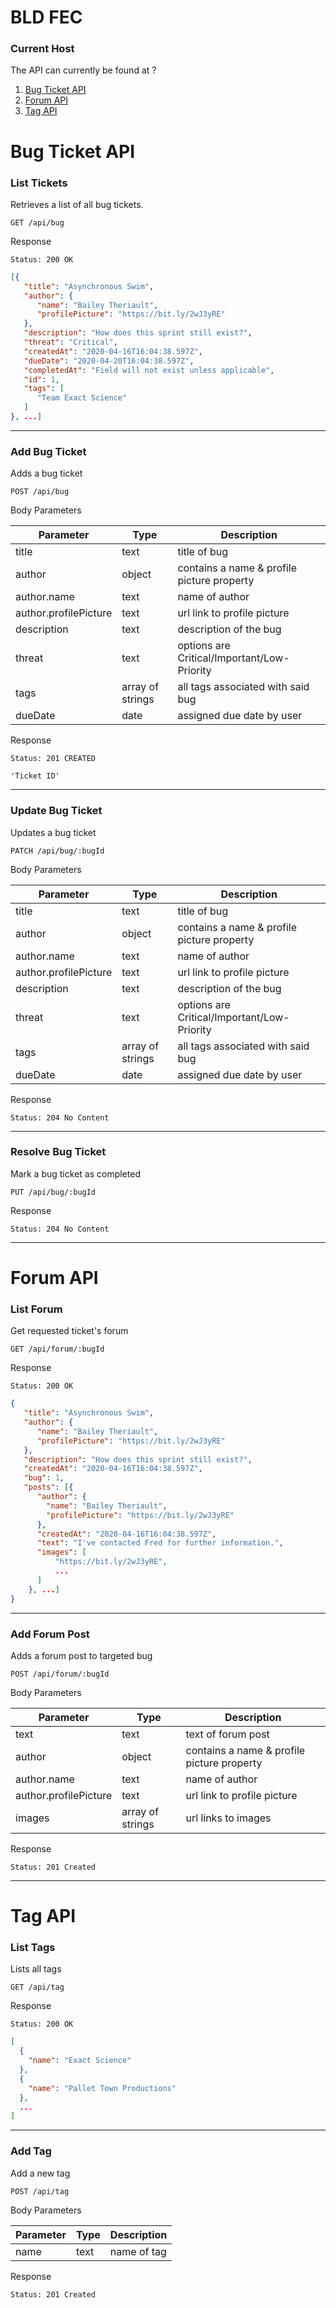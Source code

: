# BLD FEC

### Current Host
The API can currently be found at ?

1. [Bug Ticket API](#bug-ticket-api)
2. [Forum API](#forum-api)
3. [Tag API](#tag-api)

# Bug Ticket API
### List Tickets

Retrieves a list of all bug tickets.

`GET /api/bug`

Response

`Status: 200 OK `

```json
[{
   "title": "Asynchronous Swim",
   "author": {
      "name": "Bailey Theriault",
      "profilePicture": "https://bit.ly/2wJ3yRE"
   },
   "description": "How does this sprint still exist?",
   "threat": "Critical",
   "createdAt": "2020-04-16T16:04:38.597Z",
   "dueDate": "2020-04-20T16:04:38.597Z",
   "completedAt": "Field will not exist unless applicable",
   "id": 1,
   "tags": [
      "Team Exact Science"
   ]
}, ...]
```

___

### Add Bug Ticket

Adds a bug ticket

`POST /api/bug`

Body Parameters

| Parameter             	| Type             	| Description                                 	|
|-----------------------	|------------------	|---------------------------------------------	|
| title                 	| text             	| title of bug                                	|
| author                	| object           	| contains a name & profile picture property  	|
| author.name           	| text             	| name of author                              	|
| author.profilePicture 	| text             	| url link to profile picture                 	|
| description           	| text             	| description of the bug                      	|
| threat                	| text             	| options are Critical/Important/Low-Priority 	|
| tags                  	| array of strings 	| all tags associated with said bug           	|
| dueDate                  | date            	| assigned due date by user                    	|

Response

`Status: 201 CREATED`

`'Ticket ID'`

___

### Update Bug Ticket

Updates a bug ticket

`PATCH /api/bug/:bugId`

Body Parameters

| Parameter             	| Type             	| Description                                 	|
|-----------------------	|------------------	|---------------------------------------------	|
| title                 	| text             	| title of bug                                	|
| author                	| object           	| contains a name & profile picture property  	|
| author.name           	| text             	| name of author                              	|
| author.profilePicture 	| text             	| url link to profile picture                 	|
| description           	| text             	| description of the bug                      	|
| threat                	| text             	| options are Critical/Important/Low-Priority 	|
| tags                  	| array of strings 	| all tags associated with said bug           	|
| dueDate                  | date            	| assigned due date by user                    	|

Response

`Status: 204 No Content`

___

### Resolve Bug Ticket

Mark a bug ticket as completed

`PUT /api/bug/:bugId`

Response

`Status: 204 No Content`

___

# Forum API

### List Forum

Get requested ticket's forum

`GET /api/forum/:bugId`

Response

`Status: 200 OK`

```json
{
   "title": "Asynchronous Swim",
   "author": {
      "name": "Bailey Theriault",
      "profilePicture": "https://bit.ly/2wJ3yRE"
   },
   "description": "How does this sprint still exist?",
   "createdAt": "2020-04-16T16:04:38.597Z",
   "bug": 1,
   "posts": [{
      "author": {
        "name": "Bailey Theriault",
        "profilePicture": "https://bit.ly/2wJ3yRE"
      },
      "createdAt": "2020-04-16T16:04:38.597Z",
      "text": "I've contacted Fred for further information.",
      "images": [
          "https://bit.ly/2wJ3yRE",
          ...
      ]
    }, ...]
}
```

___

### Add Forum Post

Adds a forum post to targeted bug

`POST /api/forum/:bugId`

Body Parameters

| Parameter             	| Type             	| Description                                 	|
|-----------------------	|------------------	|---------------------------------------------	|
| text                 	  | text             	| text of forum post                          	|
| author                	| object           	| contains a name & profile picture property  	|
| author.name           	| text             	| name of author                              	|
| author.profilePicture 	| text             	| url link to profile picture                 	|
| images                 	| array of strings 	| url links to images                         	|

Response

`Status: 201 Created`

___

# Tag API

### List Tags

Lists all tags

`GET /api/tag`

Response

`Status: 200 OK`

```json
[
  {
    "name": "Exact Science"
  },
  {
    "name": "Pallet Town Productions"
  },
  ...
]
```

___

### Add Tag

Add a new tag

`POST /api/tag`

Body Parameters

| Parameter             	| Type             	| Description                                 	|
|-----------------------	|------------------	|---------------------------------------------	|
| name                 	  | text             	| name of tag                                 	|

Response

`Status: 201 Created`